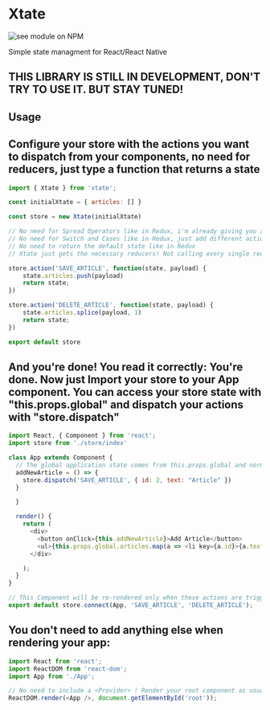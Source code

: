 # Xtate

![see module on NPM](https://nodei.co/npm/xtate.png?downloads=true&downloadRank=true&stars=true)

Simple state managment for React/React Native
 
## THIS LIBRARY IS STILL IN DEVELOPMENT, DON'T TRY TO USE IT. BUT STAY TUNED!
## Usage

## Configure your store with the actions you want to dispatch from your components, no need for reducers, just type a function that returns a state

```javascript
import { Xtate } from 'xtate';

const initialXtate = { articles: [] }

const store = new Xtate(initialXtate)

// No need for Spread Operators like in Redux, i'm already giving you a copy of the store, modify that object as you whish!
// No need for Switch and Cases like in Redux, just add different actions as functions
// No need to return the default state like in Redux
// Xtate just gets the necessary reducers! Not calling every single reducer in every dispatch like Redux does

store.action('SAVE_ARTICLE', function(state, payload) {
    state.articles.push(payload)
    return state;
})

store.action('DELETE_ARTICLE', function(state, payload) {
    state.articles.splice(payload, 1)
    return state;
})

export default store
```

## And you're done! You read it correctly: You're done. Now just Import your store to your App component. You can access your store state with "this.props.global" and dispatch your actions with "store.dispatch"

```javascript
import React, { Component } from 'react';
import store from './store/index'

class App extends Component {
  // The global application state comes from this.props.global and normal parameters are in this.props.local
  addNewArticle = () => {
    store.dispatch('SAVE_ARTICLE', { id: 2, text: "Article" })
  }

  }

  render() {
    return (
      <div>
        <button onClick={this.addNewArticle}>Add Article</button>
        <ul>{this.props.global.articles.map(a => <li key={a.id}>{a.text + ' ' + a.id}</li>)}</ul>
      </div>

    );
  }
}

// This Component will be re-rendered only when these actions are triggered. This will be optional
export default store.connect(App, 'SAVE_ARTICLE', 'DELETE_ARTICLE');
```

## You don't need to add anything else when rendering your app:
  
 
```javascript
import React from 'react';
import ReactDOM from 'react-dom';
import App from './App';

// No need to include a <Provider> ! Render your root component as usual
ReactDOM.render(<App />, document.getElementById('root'));
```
